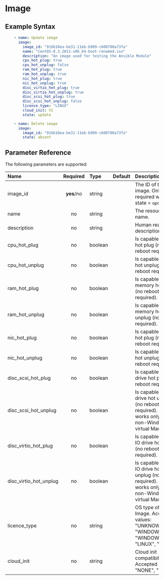 # Image

## Example Syntax

```yaml
    - name: Update image
      image:
        image_id: "916b10ea-be31-11eb-b909-c608708a73fa"
        name: "CentOS-8.3.2011-x86_64-boot-renamed.iso"
        description: "An image used for testing the Ansible Module"
        cpu_hot_plug: true
        cpu_hot_unplug: false
        ram_hot_plug: true
        ram_hot_unplug: true
        nic_hot_plug: true
        nic_hot_unplug: true
        disc_virtio_hot_plug: true
        disc_virtio_hot_unplug: true
        disc_scsi_hot_plug: true
        disc_scsi_hot_unplug: false
        licence_type: "LINUX"
        cloud_init: V1
        state: update

    - name: Delete image
      image:
        image_id: "916b10ea-be31-11eb-b909-c608708a73fa"
        state: absent
```

## Parameter Reference

The following parameters are supported:

| Name | Required | Type | Default | Description |
| :--- | :---: | :--- | :--- | :--- |
| image_id | **yes**/no | string |  | The ID of the image. Only required when state = `update` |
| name | no | string |  | The resource name. |
| description | no | string |  | Human readable description. |
| cpu_hot_plug | no | boolean |  | Is capable of CPU hot plug (no reboot required). |
| cpu_hot_unplug | no | boolean |  | Is capable of CPU hot unplug (no reboot required). |
| ram_hot_plug | no | boolean |  | Is capable of memory hot plug (no reboot required). |
| ram_hot_unplug | no | boolean |  | Is capable of memory hot unplug (no reboot required). |
| nic_hot_plug | no | boolean |  | Is capable of nic hot plug (no reboot required). |
| nic_hot_unplug | no | boolean |  | Is capable of nic hot unplug (no reboot required). |
| disc_scsi_hot_plug | no | boolean |  | Is capable of SCSI drive hot plug (no reboot required). |
| disc_scsi_hot_unplug | no | boolean |  | Is capable of SCSI drive hot unplug (no reboot required). This works only for non-Windows virtual Machines.. |
| disc_virtio_hot_plug | no | boolean |  | Is capable of Virt-IO drive hot plug (no reboot required). |
| disc_virtio_hot_unplug | no | boolean |  | Is capable of Virt-IO drive hot unplug (no reboot required). This works only for non-Windows virtual Machines. |
| licence_type | no | string |  | OS type of this Image. Accepted values: "UNKNOWN", "WINDOWS", "WINDOWS2016", "LINUX", "OTHER"|
| cloud_init | no | string |  | Cloud init compatibility. Accepted values: "NONE", "V1" |
